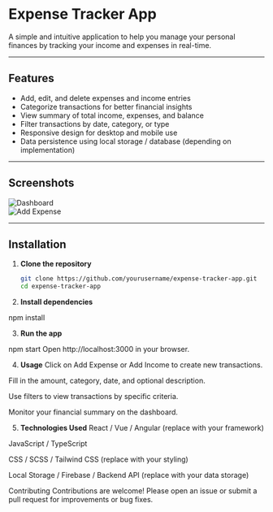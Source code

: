 # Expense Tracker App

A simple and intuitive application to help you manage your personal finances by tracking your income and expenses in real-time.

---

## Features

- Add, edit, and delete expenses and income entries
- Categorize transactions for better financial insights
- View summary of total income, expenses, and balance
- Filter transactions by date, category, or type
- Responsive design for desktop and mobile use
- Data persistence using local storage / database (depending on implementation)

---

## Screenshots

![Dashboard](path/to/dashboard-screenshot.png)  
![Add Expense](path/to/add-expense-screenshot.png)

---

## Installation

1. **Clone the repository**

   ```bash
   git clone https://github.com/yourusername/expense-tracker-app.git
   cd expense-tracker-app

2. **Install dependencies**


npm install

3. **Run the app**

npm start
Open http://localhost:3000 in your browser.

4. **Usage**
Click on Add Expense or Add Income to create new transactions.

Fill in the amount, category, date, and optional description.

Use filters to view transactions by specific criteria.

Monitor your financial summary on the dashboard.

5. **Technologies Used**
React / Vue / Angular (replace with your framework)

JavaScript / TypeScript

CSS / SCSS / Tailwind CSS (replace with your styling)

Local Storage / Firebase / Backend API (replace with your data storage)

Contributing
Contributions are welcome! Please open an issue or submit a pull request for improvements or bug fixes.